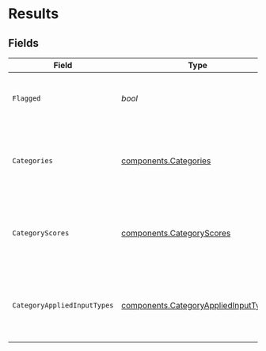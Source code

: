 # Results


## Fields

| Field                                                                                        | Type                                                                                         | Required                                                                                     | Description                                                                                  |
| -------------------------------------------------------------------------------------------- | -------------------------------------------------------------------------------------------- | -------------------------------------------------------------------------------------------- | -------------------------------------------------------------------------------------------- |
| `Flagged`                                                                                    | *bool*                                                                                       | :heavy_check_mark:                                                                           | Whether any of the below categories are flagged.                                             |
| `Categories`                                                                                 | [components.Categories](../../models/components/categories.md)                               | :heavy_check_mark:                                                                           | A list of the categories, and whether they are flagged or not.                               |
| `CategoryScores`                                                                             | [components.CategoryScores](../../models/components/categoryscores.md)                       | :heavy_check_mark:                                                                           | A list of the categories along with their scores as predicted by model.                      |
| `CategoryAppliedInputTypes`                                                                  | [components.CategoryAppliedInputTypes](../../models/components/categoryappliedinputtypes.md) | :heavy_check_mark:                                                                           | A list of the categories along with the input type(s) that the score applies to.             |